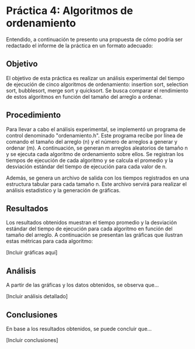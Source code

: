# Práctica 4: Algoritmos de ordenamiento
Entendido, a continuación te presento una propuesta de cómo podría ser redactado el informe de la práctica en un formato adecuado:

## Objetivo

El objetivo de esta práctica es realizar un análisis experimental del tiempo de ejecución de cinco algoritmos de ordenamiento: insertion sort, selection sort, bubblesort, merge sort y quicksort. Se busca comparar el rendimiento de estos algoritmos en función del tamaño del arreglo a ordenar.

## Procedimiento

Para llevar a cabo el análisis experimental, se implementó un programa de control denominado "ordenamiento.h". Este programa recibe por línea de comando el tamaño del arreglo (n) y el número de arreglos a generar y ordenar (m). A continuación, se generan m arreglos aleatorios de tamaño n y se ejecuta cada algoritmo de ordenamiento sobre ellos. Se registran los tiempos de ejecución de cada algoritmo y se calcula el promedio y la desviación estándar del tiempo de ejecución para cada valor de n.

Además, se genera un archivo de salida con los tiempos registrados en una estructura tabular para cada tamaño n. Este archivo servirá para realizar el análisis estadístico y la generación de gráficas.

## Resultados

Los resultados obtenidos muestran el tiempo promedio y la desviación estándar del tiempo de ejecución para cada algoritmo en función del tamaño del arreglo. A continuación se presentan las gráficas que ilustran estas métricas para cada algoritmo:

[Incluir gráficas aquí]

## Análisis

A partir de las gráficas y los datos obtenidos, se observa que...

[Incluir análisis detallado]

## Conclusiones

En base a los resultados obtenidos, se puede concluir que...

[Incluir conclusiones]

